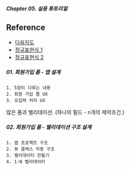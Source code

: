 ##### Chapter 05. 실용 튜토리얼

## Reference

- [다음지도](https://postcode.map.daum.net/guide)
- [정규표현식 1](https://www.slideshare.net/ibare/ss-39274621)
- [정규표현식 2](https://regexr.com)

##### 01. 회원가입 폼 - 앱 설계

```
1. 5장이 다루는 내용
2. 회원 가입 폼 UX
3. 오입력 처리 UX
```

많은 폼과 밸리데이션. (하나의 필드 - n개의 제약조건.)

##### 02. 회원가입 폼 - 벨리데이션 구조 설계

```
1. 앱 프로젝트 구조
2. 뷰 클래스 작동 구조
3. 벨리데이터 만들기
4. 1:N 벨리데이터
```
